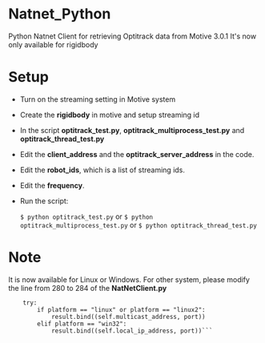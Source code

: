 # Natnet_Python
 Python Natnet Client for retrieving Optitrack data from Motive 3.0.1
 It's now only available for rigidbody

# Setup

* Turn on the streaming setting in Motive system
* Create the **rigidbody** in motive and setup streaming id
* In the script **optitrack_test.py**, **optitrack_multiprocess_test.py** and **optitrack_thread_test.py**
* Edit the **client_address** and the **optitrack_server_address** in the code. 
* Edit the **robot_ids**, which is a list of streaming ids.
* Edit the **frequency**.
* Run the script:

    ``
     $ python optitrack_test.py
    ``
    or
    ``
     $ python optitrack_multiprocess_test.py
    ``
    or
    ``
     $ python optitrack_thread_test.py
    ``

# Note 
It is now available for Linux or Windows. For other system, please modify the line from 280 to 284 of the **NatNetClient.py**
```
    try:
        if platform == "linux" or platform == "linux2":
            result.bind((self.multicast_address, port))
        elif platform == "win32":
            result.bind((self.local_ip_address, port))```
